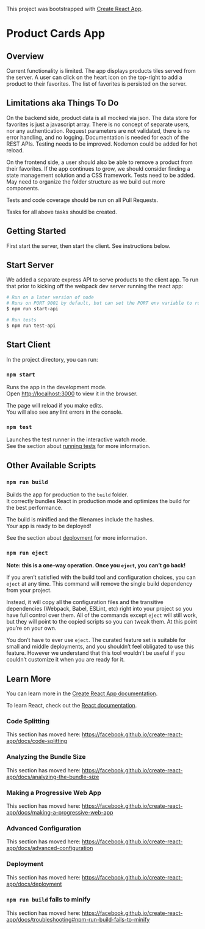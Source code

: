 This project was bootstrapped with [Create React App](https://github.com/facebook/create-react-app).

# Product Cards App

## Overview

Current functionality is limited. The app displays products tiles served from the server. A user can click on the heart icon on the top-right to add a product to their favorites. The list of favorites is persisted on the server.

## Limitations aka Things To Do

On the backend side, product data is all mocked via json. The data store for favorites is just a javascript array. There is no concept of separate users, nor any authentication. Request parameters are not validated, there is no error handling, and no logging. Documentation is needed for each of the REST APIs. Testing needs to be improved. Nodemon could be added for hot reload.

On the frontend side, a user should also be able to remove a product from their favorites. If the app continues to grow, we should consider finding a state management solution and a CSS framework. Tests need to be added. May need to organize the folder structure as we build out more components.

Tests and code coverage should be run on all Pull Requests.

Tasks for all above tasks should be created.

## Getting Started

First start the server, then start the client. See instructions below.

## Start Server

We added a separate express API to serve products to the client app.  To run that prior to kicking
off the webpack dev server running the react app:

```sh
# Run on a later version of node
# Runs on PORT 9001 by default, but can set the PORT env variable to run on a different port
$ npm run start-api

# Run tests
$ npm run test-api
```

## Start Client

In the project directory, you can run:

### `npm start`

Runs the app in the development mode.<br>
Open [http://localhost:3000](http://localhost:3000) to view it in the browser.

The page will reload if you make edits.<br>
You will also see any lint errors in the console.

### `npm test`

Launches the test runner in the interactive watch mode.<br>
See the section about [running tests](https://facebook.github.io/create-react-app/docs/running-tests) for more information.

## Other Available Scripts

### `npm run build`

Builds the app for production to the `build` folder.<br>
It correctly bundles React in production mode and optimizes the build for the best performance.

The build is minified and the filenames include the hashes.<br>
Your app is ready to be deployed!

See the section about [deployment](https://facebook.github.io/create-react-app/docs/deployment) for more information.

### `npm run eject`

**Note: this is a one-way operation. Once you `eject`, you can’t go back!**

If you aren’t satisfied with the build tool and configuration choices, you can `eject` at any time. This command will remove the single build dependency from your project.

Instead, it will copy all the configuration files and the transitive dependencies (Webpack, Babel, ESLint, etc) right into your project so you have full control over them. All of the commands except `eject` will still work, but they will point to the copied scripts so you can tweak them. At this point you’re on your own.

You don’t have to ever use `eject`. The curated feature set is suitable for small and middle deployments, and you shouldn’t feel obligated to use this feature. However we understand that this tool wouldn’t be useful if you couldn’t customize it when you are ready for it.

## Learn More

You can learn more in the [Create React App documentation](https://facebook.github.io/create-react-app/docs/getting-started).

To learn React, check out the [React documentation](https://reactjs.org/).

### Code Splitting

This section has moved here: https://facebook.github.io/create-react-app/docs/code-splitting

### Analyzing the Bundle Size

This section has moved here: https://facebook.github.io/create-react-app/docs/analyzing-the-bundle-size

### Making a Progressive Web App

This section has moved here: https://facebook.github.io/create-react-app/docs/making-a-progressive-web-app

### Advanced Configuration

This section has moved here: https://facebook.github.io/create-react-app/docs/advanced-configuration

### Deployment

This section has moved here: https://facebook.github.io/create-react-app/docs/deployment

### `npm run build` fails to minify

This section has moved here: https://facebook.github.io/create-react-app/docs/troubleshooting#npm-run-build-fails-to-minify
